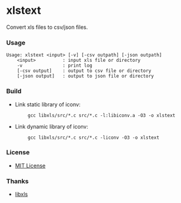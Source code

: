 # xlstext
Convert xls files to csv/json files.

### Usage
```
Usage: xlstext <input> [-v] [-csv outpath] [-json outpath]
    <input>          : input xls file or directory
    -v               : print log
    [-csv output]    : output to csv file or directory        
    [-json output]   : output to json file or directory
```

### Build
* Link static library of iconv: 
```
        gcc libxls/src/*.c src/*.c -l:libiconv.a -O3 -o xlstext
```
* Link dynamic library of iconv: 
```
        gcc libxls/src/*.c src/*.c -liconv -O3 -o xlstext
```

### License
* [MIT License](./LICENSE)

### Thanks
* [libxls](https://github.com/libxls/libxls/)
